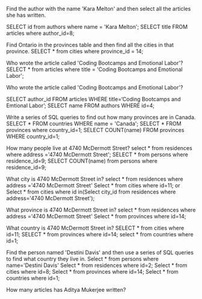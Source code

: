 Find the author with the name 'Kara Melton' and then select all the articles she has written.

SELECT id from authors where name = 'Kara Melton';
SELECT title FROM articles where author_id=8;

Find Ontario in the provinces table and then find all the cities in that province.
SELECT * from cities where province_id = 14;

Who wrote the article called 'Coding Bootcamps and Emotional Labor'?
SELECT * from articles where title = 'Coding Bootcamps and Emotional Labor';

Who wrote the article called 'Coding Bootcamps and Emotional Labor'?

SELECT author_id FROM articles WHERE title=‘Coding Bootcamps and Emtional Labor’;
SELECT name FROM authors WHERE id=4;


Write a series of SQL queries to find out how many provinces are in Canada.
SELECT * FROM countries WHERE name = 'Canada';
SELECT * FROM provinces where country_id=1;
SELECT COUNT(name) FROM provinces WHERE country_id=1;

How many people live at 4740 McDermott Street?
select * from residences where address ='4740 McDermott Street';
SELECT * from persons where residence_id=9;
SELECT COUNT(name) from persons where residence_id=9;

What city is 4740 McDermott Street in?
select * from residences where address ='4740 McDermott Street'
Select * from cities where id=11;
or
Select * from cities where id in(Select city_id from residences where address='4740 McDermott Street');

What province is 4740 McDermott Street in?
select * from residences where address ='4740 McDermott Street'
Select * from provinces where id=14;

What country is 4740 McDermott Street in?
SELECT * from cities where id=11;
SELECT * from provinces where id=14;
select * from countries where id=1;

Find the person named 'Destini Davis' and then use a series of SQL queries to find what country they live in.
Select * from persons where name='Destini Davis'
Select * from residences where id=2;
Select * from cities where id=8;
Select * from provinces where id=14;
Select * from countries where id=1;


How many articles has Aditya Mukerjee written?
